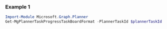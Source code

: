 ### Example 1
```powershell
Import-Module Microsoft.Graph.Planner
Get-MgPlannerTaskProgressTaskBoardFormat -PlannerTaskId $plannerTaskId
```
